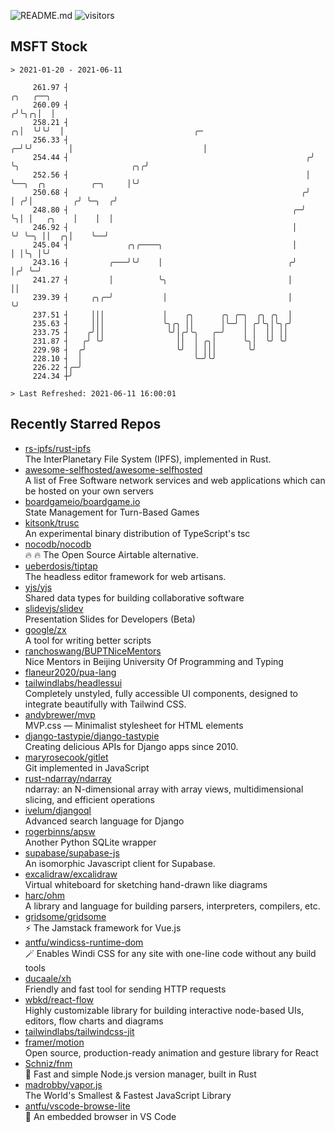 ![README.md](https://github.com/Gerhut/Gerhut/workflows/README.md/badge.svg)
![visitors](https://visitors.vercel.app/Gerhut/Gerhut?token=8cf69d1f6813d272ef062726b6070c9be4ff72038cfe5a7ded7384a8da65d866)

## MSFT Stock

```
> 2021-01-20 - 2021-06-11

     261.97 ┤                                                           ╭╮   ╭──╮                                
     260.09 ┤                                                          ╭╯╰╮╭╮│  │                                
     258.21 ┤                                                        ╭╮│  ╰╯╰╯  │                             ╭─ 
     256.33 ┤                                                      ╭─╯╰╯        │                             │  
     254.44 ┤                                                     ╭╯            ╰╮                         ╭╮╭╯  
     252.56 ┤                                                     │              ╰──╮  ╭╮          ╭─╮     │╰╯   
     250.68 ┤                                                    ╭╯                 │ ╭╯│         ╭╯ ╰─╮  ╭╯     
     248.80 ┤                                                  ╭─╯                  ╰╮│ │   ╭╮    │    │  │      
     246.92 ┤                                                  │                     ╰╯ ╰─╮ ││  ╭╮│    ╰──╯      
     245.04 ┤             ╭╮╭────╮                             │                          │ │╰╮ │╰╯              
     243.16 ┤         ╭───╯╰╯    │                            ╭╯                          │╭╯ ╰─╯                
     241.27 ┤         │          ╰╮                           │                           ││                     
     239.39 ┤     ╭╮╭─╯           │                           │                           ╰╯                     
     237.51 ┤     │││             │    ╭╮      ╭╮ ╭─╮  ╭╮ ╭╮  │                                                  
     235.63 ┤     │││             ╰╮╭╮ ││      │╰─╯ │ ╭╯╰╮│╰╮╭╯                                                  
     233.75 ┤    ╭╯││              ╰╯│╭╯╰╮   ╭─╯    │ │  ││ ││                                                   
     231.87 ┤   ╭╯ ╰╯                ││  │ ╭╮│      ╰╮│  ╰╯ ╰╯                                                   
     229.98 ┤  ╭╯                    ╰╯  │ │││       ╰╯                                                          
     228.10 ┤  │                         ╰─╯╰╯                                                                   
     226.22 ┤╭─╯                                                                                                 
     224.34 ┼╯                                                                                                   

> Last Refreshed: 2021-06-11 16:00:01
```

## Recently Starred Repos

- [rs-ipfs/rust-ipfs](https://github.com/rs-ipfs/rust-ipfs)  
  The InterPlanetary File System (IPFS), implemented in Rust.
- [awesome-selfhosted/awesome-selfhosted](https://github.com/awesome-selfhosted/awesome-selfhosted)  
  A list of Free Software network services and web applications which can be hosted on your own servers
- [boardgameio/boardgame.io](https://github.com/boardgameio/boardgame.io)  
  State Management for Turn-Based Games
- [kitsonk/trusc](https://github.com/kitsonk/trusc)  
  An experimental binary distribution of TypeScript's tsc
- [nocodb/nocodb](https://github.com/nocodb/nocodb)  
  🔥 🔥  The Open Source Airtable alternative. 
- [ueberdosis/tiptap](https://github.com/ueberdosis/tiptap)  
  The headless editor framework for web artisans.
- [yjs/yjs](https://github.com/yjs/yjs)  
  Shared data types for building collaborative software
- [slidevjs/slidev](https://github.com/slidevjs/slidev)  
  Presentation Slides for Developers (Beta)
- [google/zx](https://github.com/google/zx)  
  A tool for writing better scripts
- [ranchoswang/BUPTNiceMentors](https://github.com/ranchoswang/BUPTNiceMentors)  
  Nice Mentors in Beijing University Of Programming and Typing 
- [flaneur2020/pua-lang](https://github.com/flaneur2020/pua-lang)  
- [tailwindlabs/headlessui](https://github.com/tailwindlabs/headlessui)  
  Completely unstyled, fully accessible UI components, designed to integrate beautifully with Tailwind CSS.
- [andybrewer/mvp](https://github.com/andybrewer/mvp)  
  MVP.css — Minimalist stylesheet for HTML elements
- [django-tastypie/django-tastypie](https://github.com/django-tastypie/django-tastypie)  
  Creating delicious APIs for Django apps since 2010.
- [maryrosecook/gitlet](https://github.com/maryrosecook/gitlet)  
  Git implemented in JavaScript
- [rust-ndarray/ndarray](https://github.com/rust-ndarray/ndarray)  
  ndarray: an N-dimensional array with array views, multidimensional slicing, and efficient operations
- [ivelum/djangoql](https://github.com/ivelum/djangoql)  
  Advanced search language for Django
- [rogerbinns/apsw](https://github.com/rogerbinns/apsw)  
  Another Python SQLite wrapper
- [supabase/supabase-js](https://github.com/supabase/supabase-js)  
  An isomorphic Javascript client for Supabase.
- [excalidraw/excalidraw](https://github.com/excalidraw/excalidraw)  
  Virtual whiteboard for sketching hand-drawn like diagrams
- [harc/ohm](https://github.com/harc/ohm)  
  A library and language for building parsers, interpreters, compilers, etc.
- [gridsome/gridsome](https://github.com/gridsome/gridsome)  
  ⚡️ The Jamstack framework for Vue.js
- [antfu/windicss-runtime-dom](https://github.com/antfu/windicss-runtime-dom)  
  🪄 Enables Windi CSS for any site with one-line code without any build tools 
- [ducaale/xh](https://github.com/ducaale/xh)  
  Friendly and fast tool for sending HTTP requests
- [wbkd/react-flow](https://github.com/wbkd/react-flow)  
  Highly customizable library for building interactive node-based UIs, editors, flow charts and diagrams 
- [tailwindlabs/tailwindcss-jit](https://github.com/tailwindlabs/tailwindcss-jit)  
- [framer/motion](https://github.com/framer/motion)  
  Open source, production-ready animation and gesture library for React
- [Schniz/fnm](https://github.com/Schniz/fnm)  
  🚀 Fast and simple Node.js version manager, built in Rust
- [madrobby/vapor.js](https://github.com/madrobby/vapor.js)  
  The World's Smallest & Fastest JavaScript Library
- [antfu/vscode-browse-lite](https://github.com/antfu/vscode-browse-lite)  
  🚀 An embedded browser in VS Code
